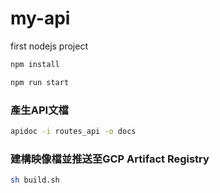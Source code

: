 # my-api
first nodejs project


```bash
npm install
```

```bash
npm run start
```

### 產生API文檔
```bash
apidoc -i routes_api -o docs
```

### 建構映像檔並推送至GCP Artifact Registry
```bash
sh build.sh
```